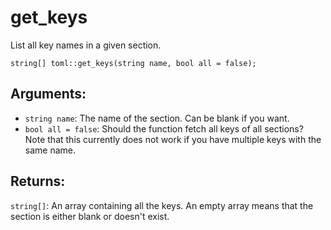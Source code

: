 # get_keys
List all key names in a given section.

`string[] toml::get_keys(string name, bool all = false);`

## Arguments:
- `string name`: The name of the section. Can be blank if you want.
- `bool all = false`: Should the function fetch all keys of all sections? Note that this currently does not work if you have multiple keys with the same name.

## Returns:
`string[]`: An array containing all the keys.  An empty array means that the section is either blank or doesn't exist.

